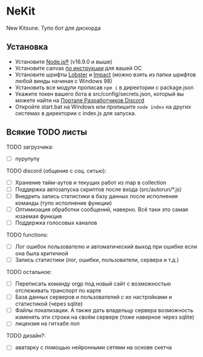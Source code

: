 # NeKit
New Kitsune. Тупо бот для дискорда

## Установка
- Установите [Node.js®](https://nodejs.org/) (v16.9.0 и выше) 
- Установите canvas [по инструкции](https://github.com/Automattic/node-canvas/wiki) для вашей ОС
- Установите шрифты [Lobster](https://fonts.google.com/specimen/Lobster) и [Impact](https://learn.microsoft.com/en-us/typography/font-list/impact) (можно взять из папки шрифтов любой винды начиная с Windows 98)
- Установить все модули прописав `npm i` в директории с package.json
- Укажите токен вашего бота в src/config/secrets.json, который вы можете найти на [Портале Разработчиков Discord](https://discord.com/developers/)
- Откройте start.bat на Windows или пропишите `node index` на других системах в директории с index.js для запуска.

## Всякие TODO листы
TODO загрузчика:
- [ ] пурупупу

TODO discord (общение с соц. сетью):
- [ ] Хранение тайм-аутов и текущих работ из map в collection
- [ ] Поддержка автозапуска скриптов после входа (src/autorun/*.js)
- [ ] Внедрить запись статистики в базу данных после исполнения команды (тупо исполнение функции)
- [ ] Оптимизация обработки сообщений, наверно. Всё таки это самая юзаемая функция
- [ ] Поддержка голосовых каналов

TODO functions:
- [ ] Лог ошибок пользователю и автоматический выход при ошибке если она была критичной
- [ ] Запись статистики (лог, ошибки, пользователи, сервера и т.д.)

TODO остальное:
- [ ] Переписать команду orgp под новый сайт с возможностью отслеживать транспорт по карте 
- [ ] База данных серверов и пользователей с их настройками и статистикой (через sqlite)
- [ ] Файлы локализации. А также дать владельцу сервера возможность изменять эти строки на своём сервере (тоже наверное через sqlite)
- [ ] лицензия на гитхабе лол

TODO дизайн?:
- [ ] аватарку с помощью нейронными сетями на основе скетча


